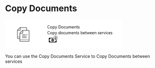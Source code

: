 # Copy Documents

![](<../../.gitbook/assets/53 (1) (1).png>)

You can use the Copy Documents Service to Copy Documents between services
